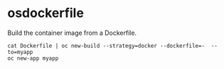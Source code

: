 # osdockerfile

Build the container image from a Dockerfile.

```
cat Dockerfile | oc new-build --strategy=docker --dockerfile=-  --to=myapp
oc new-app myapp
```
